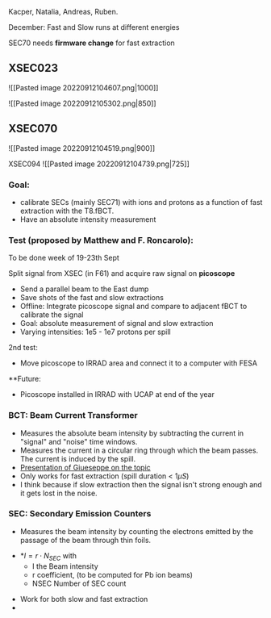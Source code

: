 
Kacper, Natalia, Andreas, Ruben.

December: Fast and Slow runs at different energies

SEC70 needs **firmware change** for fast extraction

## XSEC023
![[Pasted image 20220912104607.png|1000]]

![[Pasted image 20220912105302.png|850]]

## XSEC070
![[Pasted image 20220912104519.png|900]]

XSEC094
![[Pasted image 20220912104739.png|725]]

### Goal:
* calibrate SECs (mainly SEC71) with ions and protons as a function of fast extraction with the T8.fBCT.
* Have an absolute intensity measurement

### Test (proposed by Matthew and F. Roncarolo):

To be done week of 19-23th Sept

Split signal from XSEC (in F61) and acquire raw signal on **picoscope**
* Send a parallel beam to the East dump
* Save shots of the fast and slow extractions
* Offline: Integrate picoscope signal and compare to adjacent fBCT to calibrate the signal
* Goal: absolute measurement of signal and slow extraction
* Varying intensities: 1e5 - 1e7 protons per spill

2nd test:
* Move picoscope to IRRAD area and connect it to a computer with FESA

**Future:
* Picoscope installed in IRRAD with UCAP at end of the year


### BCT: Beam Current Transformer

-   Measures the absolute beam intensity by subtracting the current in "signal" and "noise" time windows.
-   Measures the current in a circular ring through which the beam passes. The current is induced by the spill.
-   [Presentation of Giueseppe on the topic](https://indico.cern.ch/event/971222/contributions/4091313/attachments/2182897/3687832/CHARM_ion_beam_calibration_full.pdf)
-   Only works for fast extraction (spill duration < 1$\mu S$)
-   I think because if slow extraction then the signal isn't strong enough and it gets lost in the noise.

### SEC: Secondary Emission Counters

- Measures the beam intensity by counting the electrons emitted by the passage of the beam through thin foils.
 * *$I = r\cdot N_{SEC}$ with
	-   I the Beam intensity
	-   r coefficient, (to be computed for Pb ion beams)
	-   NSEC Number of SEC count
-   Work for both slow and fast extraction
- 